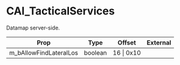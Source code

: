 # CAI_TacticalServices

Datamap server-side.

|Prop|Type|Offset|External|
|---|:-:|:-:|--:|
|m_bAllowFindLateralLos|boolean|16 \| 0x10||
